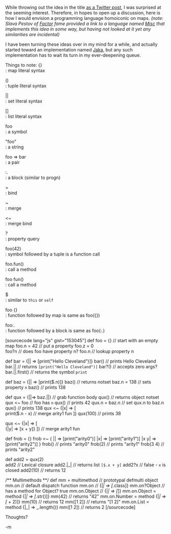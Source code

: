 While throwing out the idea in the title [as a Twitter post](http://twitter.com/fogus/status/2789832163), I was surprised at the seeming interest.  Therefore, in hopes to open up a discussion, here is how I would envision a programming language homoiconic on maps.  *(note: Slava Pestov of [Factor](http://factorcode.org) fame provided a link to a language named [Misc](http://will.thimbleby.net/misc) that implements this idea in some way, but having not looked at it yet any similarities are incidental)*

I have been turning these ideas over in my mind for a while, and actually started toward an implementation named [Jaka](http://github.com/fogus/jaka/tree), but any such implementation has to wait its turn in my ever-deepening queue.  

Things to note:
{}          
:    map literal syntax

()          
:    tuple literal syntax

||          
:    set literal syntax

[]          
:    list literal syntax

foo         
:    a symbol

"foo"       
:    a string

foo => bar  
:    a pair

:.          
:    a block (similar to progn)

=           
:    bind

~           
:    merge

<~          
:    merge bind

?           
:    property query

foo(42)     
:    symbol followed by a tuple is a function call

foo.fun()   
:    call a method 

foo fun()   
:    call a method

$           
:    similar to `this` or `self`

foo {}      
:    function followed by map is same as foo({})

foo:.       
:    function followed by a block is same as foo(:.)

[sourcecode lang="js" gist="153045"]
def foo = {}            // start with an empty map
foo.n = 42              // put a property 
foo.z = 0               
foo?n                   // does foo have property n?
foo.n                   // lookup property n

def bar = {|| => [print("Hello Cleveland")]}
bar()                   // prints Hello Cleveland
bar.||                  // returns `[print("Hello Cleveland")]`
bar?()                  // accepts zero args?
bar.||.first()          // returns the symbol `print`

def baz = {|| => [print($.n)]}
baz()                   // returns notset
baz.n = 138             // sets property `n`
baz()                   // prints 138

def qux = {||=> baz.||} // grab function body 
qux()                   // returns object notset
qux <~ foo              // foo has `n`
qux()                   // prints 42
qux.n = baz.n           // set qux.n to baz.n
qux()                   // prints 138
qux <~ {|x| => [        
         print($.n - x) // merge arity1 fun
       ]}
qux(100)                // prints 38

qux <~ {|x| => [        
         {|y| => [x + y]}
       ]}               // merge arity1 fun

def frob = {} 
frob <~ {
          || => [print("arity0")]
          |x| => [print("arity1")]
          |x y| => [print("arity2")]
        }
frob()                  // prints "arity0"
frob(2)                 // prints "arity1"
frob(3 4)               // prints "arity2"

def add2 = qux(2)       
add2                    // Lexical closure
add2.|_|                // returns list `[$.x + y]`
add2?x                  // false - `x` is closed
add2(10)                // returns 12

/** Multimethods **/
def mm = multimethod    // prototypal defmulti object
mm.on                   // default dispatch function
mm.on                   // {|_| => [_.class]}
mm.on?Object            // has a method for Object? true
mm.on.Object            // {|_| => [_]}
mm.on.Object = method {|_| => [_.str()]}
mm(42)                  // returns "42"
mm.on.Number = method {|_| => [_ + 2)]}
mm(10)                  // returns 12
mm([1 2])               // returns "[1 2]"
mm.on.List   = method {|_| => _.length()}
mm([1 2])               // returns 2
[/sourcecode]

Thoughts?

-m
